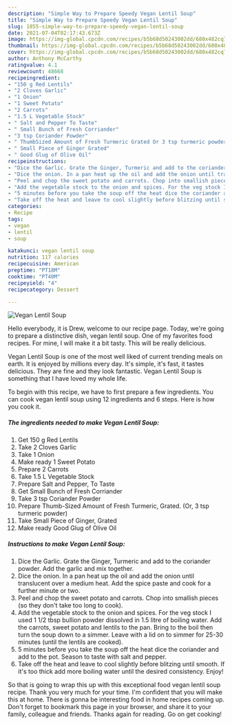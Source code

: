 ```yaml
---
description: "Simple Way to Prepare Speedy Vegan Lentil Soup"
title: "Simple Way to Prepare Speedy Vegan Lentil Soup"
slug: 1855-simple-way-to-prepare-speedy-vegan-lentil-soup
date: 2021-07-04T02:17:43.673Z
image: https://img-global.cpcdn.com/recipes/b5b68d50243002dd/680x482cq70/vegan-lentil-soup-recipe-main-photo.jpg
thumbnail: https://img-global.cpcdn.com/recipes/b5b68d50243002dd/680x482cq70/vegan-lentil-soup-recipe-main-photo.jpg
cover: https://img-global.cpcdn.com/recipes/b5b68d50243002dd/680x482cq70/vegan-lentil-soup-recipe-main-photo.jpg
author: Anthony McCarthy
ratingvalue: 4.1
reviewcount: 48668
recipeingredient:
- "150 g Red Lentils"
- "2 Cloves Garlic"
- "1 Onion"
- "1 Sweet Potato"
- "2 Carrots"
- "1.5 L Vegetable Stock"
- " Salt and Pepper To Taste"
- " Small Bunch of Fresh Corriander"
- "3 tsp Coriander Powder"
- " ThumbSized Amount of Fresh Turmeric Grated Or 3 tsp turmeric powder"
- " Small Piece of Ginger Grated"
- " Good Glug of Olive Oil"
recipeinstructions:
- "Dice the Garlic. Grate the Ginger, Turmeric and add to the coriander powder. Add the garlic and mix together."
- "Dice the onion. In a pan heat up the oil and add the onion until translucent over a medium heat. Add the spice paste and cook for a further minute or two."
- "Peel and chop the sweet potato and carrots. Chop into smallish pieces (so they don&#39;t take too long to cook)."
- "Add the vegetable stock to the onion and spices. For the veg stock I used 1 1/2 tbsp bullion powder dissolved in 1.5 litre of boiling water. Add the carrots, sweet potato and lentils to the pan. Bring to the boil then turn the soup down to a simmer. Leave with a lid on to simmer for 25-30 minutes (until the lentils are cooked)."
- "5 minutes before you take the soup off the heat dice the coriander and add to the pot. Season to taste with salt and pepper."
- "Take off the heat and leave to cool slightly before blitzing until smooth. If it&#39;s too thick add more boiling water until the desired consistency. Enjoy!"
categories:
- Recipe
tags:
- vegan
- lentil
- soup

katakunci: vegan lentil soup 
nutrition: 117 calories
recipecuisine: American
preptime: "PT18M"
cooktime: "PT40M"
recipeyield: "4"
recipecategory: Dessert

---
```



![Vegan Lentil Soup](https://img-global.cpcdn.com/recipes/b5b68d50243002dd/680x482cq70/vegan-lentil-soup-recipe-main-photo.jpg)

Hello everybody, it is Drew, welcome to our recipe page. Today, we're going to prepare a distinctive dish, vegan lentil soup. One of my favorites food recipes. For mine, I will make it a bit tasty. This will be really delicious.

Vegan Lentil Soup is one of the most well liked of current trending meals on earth. It is enjoyed by millions every day. It's simple, it's fast, it tastes delicious. They are fine and they look fantastic. Vegan Lentil Soup is something that I have loved my whole life.




To begin with this recipe, we have to first prepare a few ingredients. You can cook vegan lentil soup using 12 ingredients and 6 steps. Here is how you cook it.

<!--inarticleads1-->

##### The ingredients needed to make Vegan Lentil Soup:

1. Get 150 g Red Lentils
1. Take 2 Cloves Garlic
1. Take 1 Onion
1. Make ready 1 Sweet Potato
1. Prepare 2 Carrots
1. Take 1.5 L Vegetable Stock
1. Prepare  Salt and Pepper, To Taste
1. Get  Small Bunch of Fresh Corriander
1. Take 3 tsp Coriander Powder
1. Prepare  Thumb-Sized Amount of Fresh Turmeric, Grated. (Or, 3 tsp turmeric powder)
1. Take  Small Piece of Ginger, Grated
1. Make ready  Good Glug of Olive Oil




<!--inarticleads2-->

##### Instructions to make Vegan Lentil Soup:

1. Dice the Garlic. Grate the Ginger, Turmeric and add to the coriander powder. Add the garlic and mix together.
1. Dice the onion. In a pan heat up the oil and add the onion until translucent over a medium heat. Add the spice paste and cook for a further minute or two.
1. Peel and chop the sweet potato and carrots. Chop into smallish pieces (so they don&#39;t take too long to cook).
1. Add the vegetable stock to the onion and spices. For the veg stock I used 1 1/2 tbsp bullion powder dissolved in 1.5 litre of boiling water. Add the carrots, sweet potato and lentils to the pan. Bring to the boil then turn the soup down to a simmer. Leave with a lid on to simmer for 25-30 minutes (until the lentils are cooked).
1. 5 minutes before you take the soup off the heat dice the coriander and add to the pot. Season to taste with salt and pepper.
1. Take off the heat and leave to cool slightly before blitzing until smooth. If it&#39;s too thick add more boiling water until the desired consistency. Enjoy!




So that is going to wrap this up with this exceptional food vegan lentil soup recipe. Thank you very much for your time. I'm confident that you will make this at home. There is gonna be interesting food in home recipes coming up. Don't forget to bookmark this page in your browser, and share it to your family, colleague and friends. Thanks again for reading. Go on get cooking!
